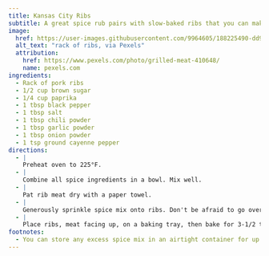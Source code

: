 ```yaml
---
title: Kansas City Ribs
subtitle: A great spice rub pairs with slow-baked ribs that you can make any time.
image:
  href: https://user-images.githubusercontent.com/9964605/188225490-dd94809c-2c10-42fb-8e23-f46fa644f55b.jpeg
  alt_text: "rack of ribs, via Pexels"
  attribution:
    href: https://www.pexels.com/photo/grilled-meat-410648/
    name: pexels.com
ingredients:
  - Rack of pork ribs
  - 1/2 cup brown sugar
  - 1/4 cup paprika
  - 1 tbsp black pepper
  - 1 tbsp salt
  - 1 tbsp chili powder
  - 1 tbsp garlic powder
  - 1 tbsp onion powder
  - 1 tsp ground cayenne pepper
directions:
  - |
    Preheat oven to 225°F.
  - |
    Combine all spice ingredients in a bowl. Mix well.
  - |
    Pat rib meat dry with a paper towel.
  - |
    Generously sprinkle spice mix onto ribs. Don't be afraid to go overboard: you can just dump the mix on, the tap the ribs to let any excess fall off back into the bowl.
  - |
    Place ribs, meat facing up, on a baking tray, then bake for 3-1/2 to 4 hours.
footnotes:
  - You can store any excess spice mix in an airtight container for up to 6 months in a cool, dark place.
---
```

